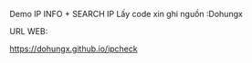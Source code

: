 Demo IP INFO + SEARCH IP
Lấy code xin ghi nguồn :Dohungx


URL WEB:

https://dohungx.github.io/ipcheck